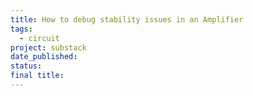 ```yaml
---
title: How to debug stability issues in an Amplifier
tags:
  - circuit
project: substack
date_published: 
status: 
final title:
---
```

